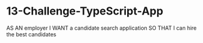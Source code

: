 # 13-Challenge-TypeScript-App
AS AN employer I WANT a candidate search application SO THAT I can hire the best candidates
